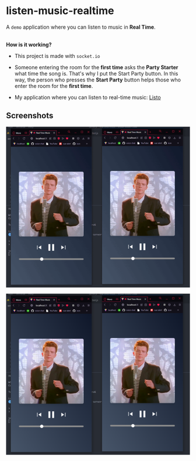 # listen-music-realtime

A `demo` application where you can listen to music in **Real Time**.
<br>
<br>

**How is it working?**

- This project is made with `socket.io`

- Someone entering the room for the **first time** asks the **Party Starter** what time the song is. That's why I put the Start Party button. In this way, the person who presses the **Start Party** button helps those who enter the room for the **first time**.

- My application where you can listen to real-time music: [Listo](https://gosmacx.netlify.app)

## Screenshots

![gif](https://github.com/Gosmacx/listen-music-realtime/blob/master/screenshots/gif.gif?raw=true)

![ss](https://raw.githubusercontent.com/Gosmacx/listen-music-realtime/master/screenshots/ss.png)
